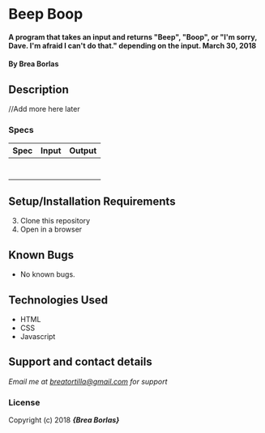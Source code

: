 # Beep Boop

#### A program that takes an input and returns "Beep", "Boop", or "I'm sorry, Dave. I'm afraid I can't do that." depending on the input. March 30, 2018

#### By **Brea Borlas**

## Description

//Add more here later


### Specs
| Spec | Input | Output |
| :-------------     | :------------- | :------------- |
| | | |
| | | |
| | | |
| | | |
| | | |
| | | |
| | | |

## Setup/Installation Requirements

3. Clone this repository
4. Open in a browser

## Known Bugs
* No known bugs.

## Technologies Used
* HTML
* CSS
* Javascript

## Support and contact details

_Email me at breatortilla@gmail.com for support_

### License

Copyright (c) 2018 **_{Brea Borlas}_**
